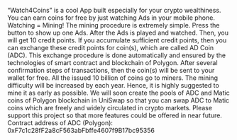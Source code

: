 “Watch4Coins” is a cool App built especially for your crypto wealthiness. You can earn coins for free by just watching Ads in your mobile phone. Watching = Mining!
The mining procedure is extremely simple. Press the button to show up one Ads. After the Ads is played and watched. Then, you will get 10 credit points. If you accumulate sufficient credit points, then you can exchange these credit points for coin(s), which are called AD Coin (ADC). This exchange procedure is done automatically and ensured by the technologies of smart contract and blockchain of Polygon. After several confirmation steps of transactions, then the coin(s) will be sent to your wallet for free.
All the issued 10 billion of coins go to miners. The mining difficulty will be increased by each year. Hence, it is highly suggested to mine it as early as possible. We will soon create the pools of ADC and Matic coins of Polygon blockchain in UniSwap so that you can swap ADC to Matic coins which are freely and widely circulated in crypto markets. Please support this project so that more features could be offered in near future.
Contract address of ADC (Polygon): 0xF7c1c28fF2a8cF563abFbffe4607f9B17bc95356

